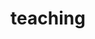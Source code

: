 ---
layout: page
permalink: /teaching/
title: teaching
description: I'm just starting out my journey into teaching 🏫
nav: true
nav_order: 6
---